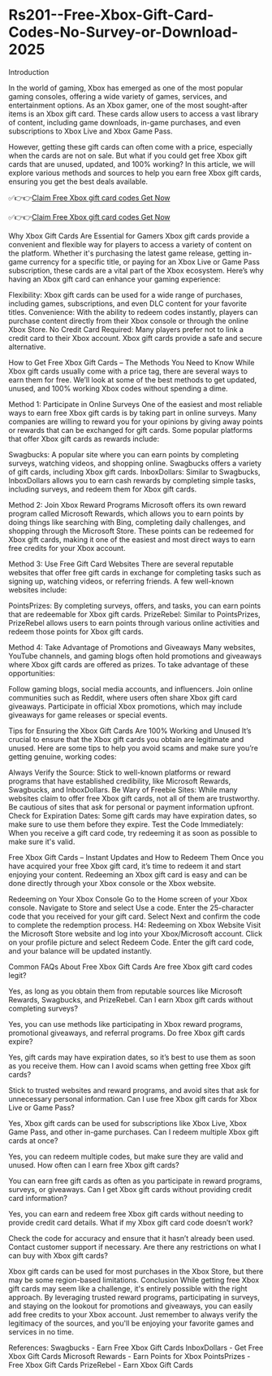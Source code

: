 # Rs201--Free-Xbox-Gift-Card-Codes-No-Survey-or-Download-2025
Introduction

In the world of gaming, Xbox has emerged as one of the most popular gaming consoles, offering a wide variety of games, services, and entertainment options. As an Xbox gamer, one of the most sought-after items is an Xbox gift card. These cards allow users to access a vast library of content, including game downloads, in-game purchases, and even subscriptions to Xbox Live and Xbox Game Pass.

However, getting these gift cards can often come with a price, especially when the cards are not on sale. But what if you could get free Xbox gift cards that are unused, updated, and 100% working? In this article, we will explore various methods and sources to help you earn free Xbox gift cards, ensuring you get the best deals available.

✅👉👉[Claim Free Xbox gift card codes Get Now​​](https://offersfrog.com/xbox-new-landing/)

✅👉👉[Claim Free Xbox gift card codes Get Now​​](https://offersfrog.com/xbox-new-landing/)

 
Why Xbox Gift Cards Are Essential for Gamers
Xbox gift cards provide a convenient and flexible way for players to access a variety of content on the platform. Whether it's purchasing the latest game release, getting in-game currency for a specific title, or paying for an Xbox Live or Game Pass subscription, these cards are a vital part of the Xbox ecosystem. Here’s why having an Xbox gift card can enhance your gaming experience:

Flexibility: Xbox gift cards can be used for a wide range of purchases, including games, subscriptions, and even DLC content for your favorite titles.
Convenience: With the ability to redeem codes instantly, players can purchase content directly from their Xbox console or through the online Xbox Store.
No Credit Card Required: Many players prefer not to link a credit card to their Xbox account. Xbox gift cards provide a safe and secure alternative.

How to Get Free Xbox Gift Cards – The Methods You Need to Know
While Xbox gift cards usually come with a price tag, there are several ways to earn them for free. We’ll look at some of the best methods to get updated, unused, and 100% working Xbox codes without spending a dime.

Method 1: Participate in Online Surveys
One of the easiest and most reliable ways to earn free Xbox gift cards is by taking part in online surveys. Many companies are willing to reward you for your opinions by giving away points or rewards that can be exchanged for gift cards. Some popular platforms that offer Xbox gift cards as rewards include:

Swagbucks: A popular site where you can earn points by completing surveys, watching videos, and shopping online. Swagbucks offers a variety of gift cards, including Xbox gift cards.
InboxDollars: Similar to Swagbucks, InboxDollars allows you to earn cash rewards by completing simple tasks, including surveys, and redeem them for Xbox gift cards.

Method 2: Join Xbox Reward Programs
Microsoft offers its own reward program called Microsoft Rewards, which allows you to earn points by doing things like searching with Bing, completing daily challenges, and shopping through the Microsoft Store. These points can be redeemed for Xbox gift cards, making it one of the easiest and most direct ways to earn free credits for your Xbox account.

Method 3: Use Free Gift Card Websites
There are several reputable websites that offer free gift cards in exchange for completing tasks such as signing up, watching videos, or referring friends. A few well-known websites include:

PointsPrizes: By completing surveys, offers, and tasks, you can earn points that are redeemable for Xbox gift cards.
PrizeRebel: Similar to PointsPrizes, PrizeRebel allows users to earn points through various online activities and redeem those points for Xbox gift cards.

Method 4: Take Advantage of Promotions and Giveaways
Many websites, YouTube channels, and gaming blogs often hold promotions and giveaways where Xbox gift cards are offered as prizes. To take advantage of these opportunities:

Follow gaming blogs, social media accounts, and influencers.
Join online communities such as Reddit, where users often share Xbox gift card giveaways.
Participate in official Xbox promotions, which may include giveaways for game releases or special events.

Tips for Ensuring the Xbox Gift Cards Are 100% Working and Unused
It’s crucial to ensure that the Xbox gift cards you obtain are legitimate and unused. Here are some tips to help you avoid scams and make sure you’re getting genuine, working codes:

Always Verify the Source: Stick to well-known platforms or reward programs that have established credibility, like Microsoft Rewards, Swagbucks, and InboxDollars.
Be Wary of Freebie Sites: While many websites claim to offer free Xbox gift cards, not all of them are trustworthy. Be cautious of sites that ask for personal or payment information upfront.
Check for Expiration Dates: Some gift cards may have expiration dates, so make sure to use them before they expire.
Test the Code Immediately: When you receive a gift card code, try redeeming it as soon as possible to make sure it's valid.

Free Xbox Gift Cards – Instant Updates and How to Redeem Them
Once you have acquired your free Xbox gift card, it’s time to redeem it and start enjoying your content. Redeeming an Xbox gift card is easy and can be done directly through your Xbox console or the Xbox website.

Redeeming on Your Xbox Console
Go to the Home screen of your Xbox console.
Navigate to Store and select Use a code.
Enter the 25-character code that you received for your gift card.
Select Next and confirm the code to complete the redemption process.
H4: Redeeming on Xbox Website
Visit the Microsoft Store website and log into your Xbox/Microsoft account.
Click on your profile picture and select Redeem Code.
Enter the gift card code, and your balance will be updated instantly.

Common FAQs About Free Xbox Gift Cards
Are free Xbox gift card codes legit?

Yes, as long as you obtain them from reputable sources like Microsoft Rewards, Swagbucks, and PrizeRebel.
Can I earn Xbox gift cards without completing surveys?

Yes, you can use methods like participating in Xbox reward programs, promotional giveaways, and referral programs.
Do free Xbox gift cards expire?

Yes, gift cards may have expiration dates, so it’s best to use them as soon as you receive them.
How can I avoid scams when getting free Xbox gift cards?

Stick to trusted websites and reward programs, and avoid sites that ask for unnecessary personal information.
Can I use free Xbox gift cards for Xbox Live or Game Pass?

Yes, Xbox gift cards can be used for subscriptions like Xbox Live, Xbox Game Pass, and other in-game purchases.
Can I redeem multiple Xbox gift cards at once?

Yes, you can redeem multiple codes, but make sure they are valid and unused.
How often can I earn free Xbox gift cards?

You can earn free gift cards as often as you participate in reward programs, surveys, or giveaways.
Can I get Xbox gift cards without providing credit card information?

Yes, you can earn and redeem free Xbox gift cards without needing to provide credit card details.
What if my Xbox gift card code doesn’t work?

Check the code for accuracy and ensure that it hasn’t already been used. Contact customer support if necessary.
Are there any restrictions on what I can buy with Xbox gift cards?

Xbox gift cards can be used for most purchases in the Xbox Store, but there may be some region-based limitations.
Conclusion
While getting free Xbox gift cards may seem like a challenge, it's entirely possible with the right approach. By leveraging trusted reward programs, participating in surveys, and staying on the lookout for promotions and giveaways, you can easily add free credits to your Xbox account. Just remember to always verify the legitimacy of the sources, and you'll be enjoying your favorite games and services in no time.

References:
Swagbucks - Earn Free Xbox Gift Cards
InboxDollars - Get Free Xbox Gift Cards
Microsoft Rewards - Earn Points for Xbox
PointsPrizes - Free Xbox Gift Cards
PrizeRebel - Earn Xbox Gift Cards
